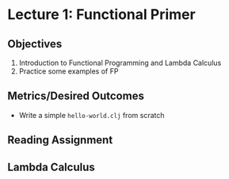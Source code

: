 # Lecture 1: Functional Primer

## Objectives

1. Introduction to Functional Programming and Lambda Calculus
2. Practice some examples of FP

## Metrics/Desired Outcomes

* Write a simple `hello-world.clj` from scratch

## Reading Assignment

## Lambda Calculus


